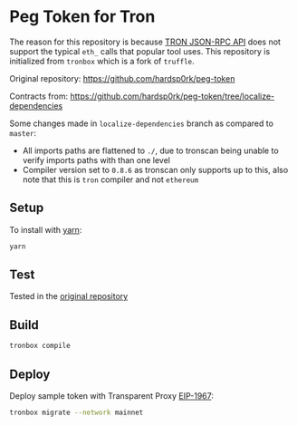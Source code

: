# Peg Token for Tron

The reason for this repository is because [TRON JSON-RPC API](https://developers.tron.network/reference/json-rpc-api-overview) does not support the typical `eth_` calls that popular tool uses. This repository is initialized from `tronbox` which is a fork of `truffle`.

Original repository: https://github.com/hardsp0rk/peg-token

Contracts from: https://github.com/hardsp0rk/peg-token/tree/localize-dependencies

Some changes made in `localize-dependencies` branch as compared to `master`:
- All imports paths are flattened to `./`, due to tronscan being unable to verify imports paths with than one level
- Compiler version set to `0.8.6` as tronscan only supports up to this, also note that this is `tron` compiler and not `ethereum`

## Setup

To install with [yarn](https://yarnpkg.com):

```sh
yarn
```

## Test

Tested in the [original repository](https://github.com/hardsp0rk/peg-token/tree/localize-dependencies)

## Build

```sh
tronbox compile
```

## Deploy

Deploy sample token with Transparent Proxy [EIP-1967](https://eips.ethereum.org/EIPS/eip-1967):

```sh
tronbox migrate --network mainnet
```
